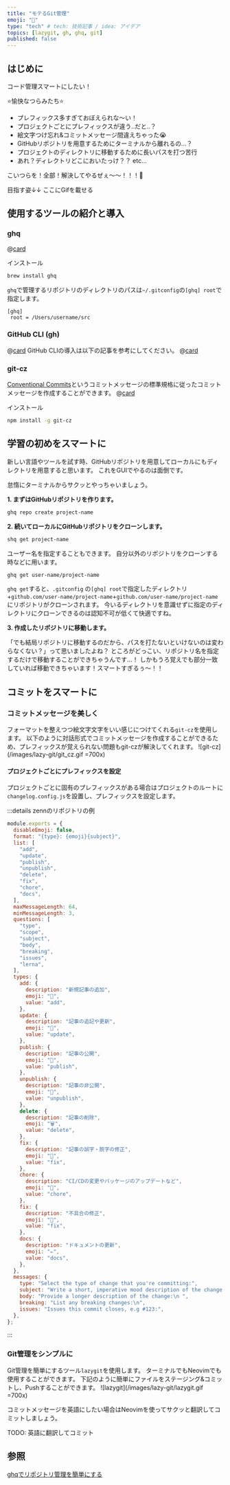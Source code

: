 ```yaml
---
title: "モテるGit管理"
emoji: "💪"
type: "tech" # tech: 技術記事 / idea: アイデア
topics: [lazygit, gh, ghq, git]
published: false
---
```


## はじめに

コード管理スマートにしたい！

⭐️愉快なつらみたち⭐️

- プレフィックス多すぎておぼえられな〜い！
- プロジェクトごとにプレフィックスが違う..だと..？
- 絵文字つけ忘れ&コミットメッセージ間違えちゃった😭
- GitHubリポジトリを用意するためにターミナルから離れるの...？
- プロジェクトのディレクトリに移動するために長いパスを打つ苦行
- あれ？ディレクトリどこにおいたっけ？？
  etc...

こいつらを！全部！解決してやるぜぇ〜〜！！！💪

目指す姿↓↓
ここにGifを載せる

## 使用するツールの紹介と導入

### ghq

@[card](https://github.com/x-motemen/ghq)

インストール

```sh
brew install ghq
```

`ghq`で管理するリポジトリのディレクトリのパスは`~/.gitconfig`の`[ghq] root`で指定します。

```ini:~/.gitconfig
[ghq]
 root = /Users/username/src
```

### GitHub CLI (gh)

@[card](https://github.com/cli/cli)
GitHub CLIの導入は以下の記事を参考にしてください。
@[card](https://zenn.dev/toraco/articles/d6b760fd11bf3a)

### git-cz

[Conventional Commits](https://www.conventionalcommits.org/ja/v1.0.0/)というコミットメッセージの標準規格に従ったコミットメッセージを作成することができます。
@[card](https://github.com/streamich/git-cz)

インストール

```sh
npm install -g git-cz
```

## 学習の初めをスマートに

新しい言語やツールを試す時、GitHubリポジトリを用意してローカルにもディレクトリを用意すると思います。
これをGUIでやるのは面倒です。

怠惰にターミナルからサクッとやっちゃいましょう。

**1. まずはGitHubリポジトリを作ります。**

```sh
ghq repo create project-name
```

**2. 続いてローカルにGitHubリポジトリをクローンします。**

```sh
shq get project-name
```

ユーザー名を指定することもできます。
自分以外のリポジトリをクローンする時などに用います。

```sh
ghq get user-name/project-name
```

`ghq get`すると、`.gitconfig` の`[ghq] root`で指定したディレクトリ+`github.com/user-name/project-name`+`github.com/user-name/project-name`にリポジトリがクローンされます。
今いるディレクトリを意識せずに指定のディレクトリにクローンできるのは認知不可が低くて快適ですね。

**3. 作成したリポジトリに移動します。**

「でも結局リポジトリに移動するのだから、パスを打たないといけないのは変わらなくない？」って思いましたよね？
ところがどっこい、リポジトリ名を指定するだけで移動することができちゃうんです...！
しかもうろ覚えでも部分一致していれば移動できちゃいます！スマートすぎるぅ〜！！

## コミットをスマートに

### コミットメッセージを美しく

フォーマットを整えつつ絵文字文字をいい感じにつけてくれる`git-cz`を使用します。
以下のように対話形式でコミットメッセージを作成することができるため、プレフィックスが覚えられない問題もgit-czが解決してくれます。
![git-cz](/images/lazy-git/git_cz.gif =700x)

#### プロジェクトごとにプレフィックスを設定

プロジェクトごとに固有のプレフィックスがある場合はプロジェクトのルートに`changelog.config.js`を設置し、プレフィックスを設定します。

:::details zennのリポジトリの例

```js:changelog.config.js
module.exports = {
  disableEmoji: false,
  format: "{type}: {emoji}{subject}",
  list: [
    "add",
    "update",
    "publish",
    "unpublish",
    "delete",
    "fix",
    "chore",
    "docs",
  ],
  maxMessageLength: 64,
  minMessageLength: 3,
  questions: [
    "type",
    "scope",
    "subject",
    "body",
    "breaking",
    "issues",
    "lerna",
  ],
  types: {
    add: {
      description: "新規記事の追加",
      emoji: "🚀",
      value: "add",
    },
    update: {
      description: "記事の追記や更新",
      emoji: "🎸",
      value: "update",
    },
    publish: {
      description: "記事の公開",
      emoji: "🔖",
      value: "publish",
    },
    unpublish: {
      description: "記事の非公開",
      emoji: "🙈",
      value: "unpublish",
    },
    delete: {
      description: "記事の削除",
      emoji: "🗑",
      value: "delete",
    },
    fix: {
      description: "記事の誤字・脱字の修正",
      emoji: "🐛",
      value: "fix",
    },
    chore: {
      description: "CI/CDの変更やパッケージのアップデートなど",
      emoji: "🤖",
      value: "chore",
    },
    fix: {
      description: "不具合の修正",
      emoji: "🐛",
      value: "fix",
    },
    docs: {
      description: "ドキュメントの更新",
      emoji: "✏️",
      value: "docs",
    },
  },
  messages: {
    type: "Select the type of change that you're committing:",
    subject: "Write a short, imperative mood description of the change:\n",
    body: "Provide a longer description of the change:\n ",
    breaking: "List any breaking changes:\n",
    issues: "Issues this commit closes, e.g #123:",
  },
};
```

:::

### Git管理をシンプルに

Git管理を簡単にするツール`lazygit`を使用します。
ターミナルでもNeovimでも使用することができます。
下記のように簡単にファイルをステージング&コミットし、Pushすることができます。
![lazygit](/images/lazy-git/lazygit.gif =700x)

コミットメッセージを英語にしたい場合はNeovimを使ってサクッと翻訳してコミットしましょう。

TODO: 英語に翻訳してコミット

## 参照

[ghqでリポジトリ管理を簡単にする](https://zenn.dev/oreo2990/articles/13c80cf34a95af)

```

```
